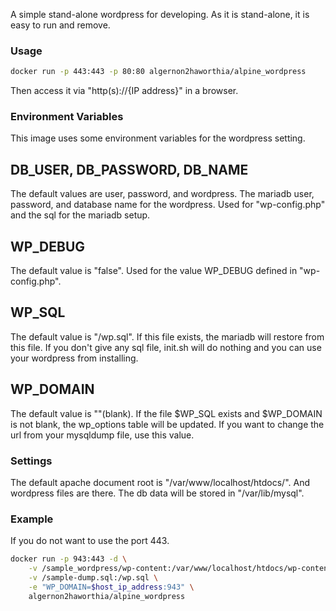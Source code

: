 A simple stand-alone wordpress for developing.
As it is stand-alone, it is easy to run and remove.

### Usage
```sh
docker run -p 443:443 -p 80:80 algernon2haworthia/alpine_wordpress
```
Then access it via "http(s)://{IP address}" in a browser.

### Environment Variables
This image uses some environment variables for the wordpress setting.

## DB_USER, DB_PASSWORD, DB_NAME
The default values are user, password, and wordpress.
The mariadb user, password, and database name for the wordpress.
Used for "wp-config.php" and the sql for the mariadb setup.

## WP_DEBUG
The default value is "false".
Used for the value WP_DEBUG defined in "wp-config.php". 

## WP_SQL
The default value is "/wp.sql".
If this file exists, the mariadb will restore from this file.
If you don't give any sql file, init.sh will do nothing and you can use your wordpress from installing.

## WP_DOMAIN
The default value is ""(blank).
If the file $WP_SQL exists and $WP_DOMAIN is not blank, the wp_options table will be updated.
If you want to change the url from your mysqldump file, use this value.

### Settings
The default apache document root is "/var/www/localhost/htdocs/". And wordpress files are there.
The db data will be stored in "/var/lib/mysql".

### Example
If you do not want to use the port 443.
```sh
docker run -p 943:443 -d \
    -v /sample_wordpress/wp-content:/var/www/localhost/htdocs/wp-content \
    -v /sample-dump.sql:/wp.sql \
    -e "WP_DOMAIN=$host_ip_address:943" \
    algernon2haworthia/alpine_wordpress
```
